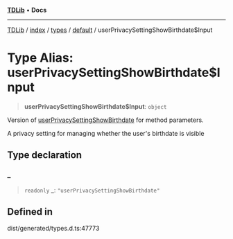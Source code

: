 [**TDLib**](../../../../../../README.md) • **Docs**

***

[TDLib](../../../../../../modules.md) / [index](../../../../../README.md) / [types](../../../README.md) / [default](../README.md) / userPrivacySettingShowBirthdate$Input

# Type Alias: userPrivacySettingShowBirthdate$Input

> **userPrivacySettingShowBirthdate$Input**: `object`

Version of [userPrivacySettingShowBirthdate](userPrivacySettingShowBirthdate.md) for method parameters.

A privacy setting for managing whether the user's birthdate is visible

## Type declaration

### \_

> `readonly` **\_**: `"userPrivacySettingShowBirthdate"`

## Defined in

dist/generated/types.d.ts:47773
